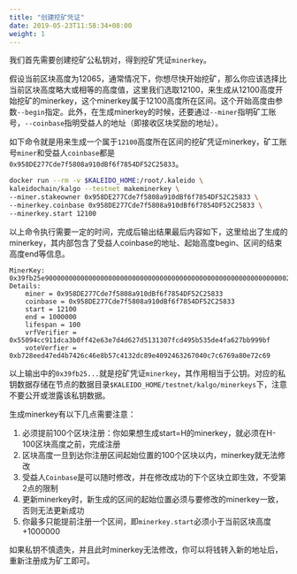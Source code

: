 ```yaml
---
title: "创建挖矿凭证"
date: 2019-05-23T11:58:34+08:00
weight: 1
---
```


我们首先需要创建挖矿公私钥对，得到挖矿凭证`minerkey`。

假设当前区块高度为12065，通常情况下，你想尽快开始挖矿，那么你应该选择比当前区块高度略大或相等的高度值，这里我们选取12100，来生成从12100高度开始挖矿的minerkey，这个minerkey属于12100高度所在区间。这个开始高度由参数`--begin`指定。此外，在生成minerkey的时候，还要通过`--miner`指明矿工账号，`--coinbase`指明受益人的地址（即接收区块奖励的地址）。

如下命令就是用来生成一个属于`12100`高度所在区间的挖矿凭证minerkey，矿工账号`miner`和受益人`coinbase`都是`0x958DE277Cde7f5808a910dBf6f7854DF52C25833`。

```bash
docker run --rm -v $KALEIDO_HOME:/root/.kaleido \
kaleidochain/kalgo --testnet makeminerkey \
--miner.stakeowner 0x958DE277Cde7f5808a910dBf6f7854DF52C25833 \
--minerkey.coinbase 0x958DE277Cde7f5808a910dBf6f7854DF52C25833 \
--minerkey.start 12100
```

以上命令执行需要一定的时间，完成后输出结果最后内容如下，这里给出了生成的minerkey，其内部包含了受益人coinbase的地址、起始高度begin、区间的结束高度end等信息。

```
MinerKey: 0x39fb25e90000000000000000000000000000000000000000000000000000000000002f440000000000000000000000000000000000000000000000000000000000000064000000000000000000000000958de277cde7f5808a910dbf6f7854df52c2583355094cc911dca3b0ff42e63e7d4d627d5131307fcd495b535de4fa627bb999bfb728eed47ed4b7426c46e8b57c4132dc89e4092463267040c7c6769a80e72c69
Details:
	miner = 0x958DE277Cde7f5808a910dBf6f7854DF52C25833
	coinbase = 0x958DE277Cde7f5808a910dBf6f7854DF52C25833
	start = 12100
	end = 1000000
	lifespan = 100
	vrfVerifier = 0x55094cc911dca3b0ff42e63e7d4d627d5131307fcd495b535de4fa627bb999bf
	voteVerfier = 0xb728eed47ed4b7426c46e8b57c4132dc89e4092463267040c7c6769a80e72c69
```

以上输出中的`0x39fb25...`就是挖矿凭证`minerkey`，其作用相当于公钥。对应的私钥数据存储在节点的数据目录`$KALEIDO_HOME/testnet/kalgo/minerkeys`下，注意不要公开或泄露该私钥数据。

生成minerkey有以下几点需要注意：

1. 必须提前100个区块注册：你如果想生成start=H的minerkey，就必须在H-100区块高度之前，完成注册
2. 区块高度一旦到达你注册区间起始位置的100个区块以内，minerkey就无法修改
3. 受益人`Coinbase`是可以随时修改，并在修改成功的下个区块立即生效，不受第2点的限制
4. 更新minerkey时，新生成的区间的起始位置必须与要修改的minerkey一致，否则无法更新成功
5. 你最多只能提前注册一个区间，即`minerkey.start`必须小于当前区块高度+1000000

如果私钥不慎遗失，并且此时minerkey无法修改，你可以将钱转入新的地址后，重新注册成为矿工即可。

